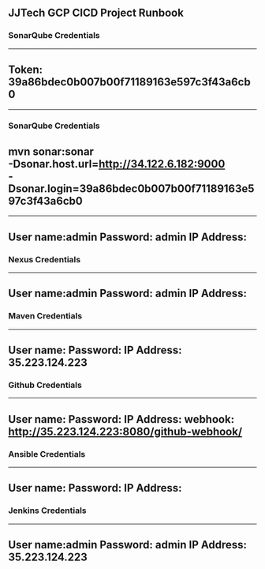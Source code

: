 ## JJTech  GCP CICD Project Runbook
### SonarQube Credentials
---
Token: 39a86bdec0b007b00f71189163e597c3f43a6cb0
---
---
### SonarQube Credentials
mvn sonar:sonar \
  -Dsonar.host.url=http://34.122.6.182:9000 \
  -Dsonar.login=39a86bdec0b007b00f71189163e597c3f43a6cb0
---
----
User name:admin
Password: admin
IP Address: 
----

### Nexus Credentials
----
User name:admin
Password: admin
IP Address: 
----

### Maven Credentials
----
User name:
Password: 
IP Address: 35.223.124.223
----

### Github Credentials
----
User name:
Password: 
IP Address: 
webhook: http://35.223.124.223:8080/github-webhook/
----



### Ansible Credentials

----
User name:
Password: 
IP Address: 
----

### Jenkins Credentials
----
User name:admin
Password: admin
IP Address: 35.223.124.223
----